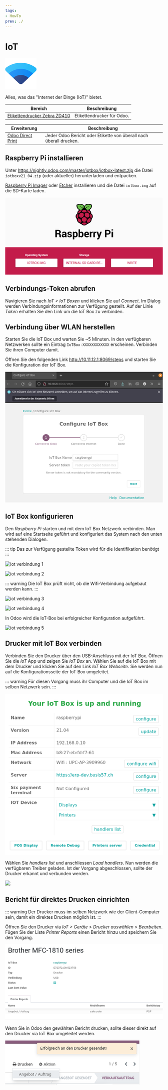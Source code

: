 ```yaml
---
tags:
- HowTo
prev: ./
---
```

# IoT
![icons_odoo_iot](assets/icons_odoo_iot.png)

Alles, was das "Internet der Dinge (IoT)" bietet.

| Bereich                                                         | Beschreibung               |
| --------------------------------------------------------------- | -------------------------- |
| [Etikettendrucker Zebra ZD410](Etikettendrucker%20Zebra%20ZD410.md) | Etikettendrucker für Odoo. |

| Erweiterung                               | Beschreibung                                                       |
| ----------------------------------------- | ------------------------------------------------------------------ |
| [Odoo Direct Print](Odoo%20Direct%20Print.md) | Jeder Odoo Bericht oder Etikette von überall nach überall drucken. |

## Raspberry Pi installieren

Unter <https://nightly.odoo.com/master/iotbox/iotbox-latest.zip> die Datei `iotboxv21_04.zip` (oder aktueller) herunterladen und entpacken.

[Raspberry Pi Imager](https://www.raspberrypi.org/software/) oder [Etcher](https://www.balena.io/etcher/) installieren und die Datei `iotbox.img` auf die SD-Karte laden.

![](assets/IoT%20Raspberry%20Pi%20Image.png)
 
 ## Verbindungs-Token abrufen
 
 Navigieren Sie nach *IoT > IoT Boxen* und klicken Sie auf *Connect*. Im Dialog werden Verbindungsinformationen zur Verfügung gestellt. Auf der Linie *Token* erhalten Sie den Link um die IoT Box zu verbinden.
 
 ## Verbindung über WLAN herstellen
 
 Starten Sie die IoT Box und warten Sie ~5 Minuten. In den verfügbaren Netzwerken sollte ein Eintrag `IoTBox-XXXXXXXXXXXX` erscheinen. Verbinden Sie ihren Computer damit.
 
 Öffnen Sie den folgenden Link <http://10.11.12.1:8069/steps> und starten Sie die Konfiguration der IoT Box.
 
![](assets/IoT%20Wifi%20Verbindung.png)

## IoT Box konfigurieren

Den *Raspberry Pi* starten und mit dem IoT Box Netzwerk verbinden. Man wird auf eine Startseite geführt und konfiguriert das System nach den unten stehenden Dialogen.

::: tip
Das zur Verfügung gestellte Token wird für die Identifikation benötigt
:::

![iot verbindung 1](assets/iot%20verbindung%201.png)

![iot verbindung 2](assets/iot%20verbindung%202.png)

::: warning
Die IoT Box prüft nicht, ob die Wifi-Verbindung aufgebaut werden kann.
:::

![iot verbindung 3](assets/iot%20verbindung%203.png)

![iot verbindung 4](assets/iot%20verbindung%204.png)

In Odoo wird die IoT-Box bei erfolgreicher Konfiguration aufgeführt.

![iot verbindung 5](assets/iot%20verbindung%205.png)

## Drucker mit IoT Box verbinden

Verbinden Sie den Drucker über den USB-Anschluss mit der IoT Box. Öffnen Sie die *IoT* App und zeigen Sie *IoT Box* an. Wählen Sie auf die IoT Box mit dem Drucker und klicken Sie auf den Link *IoT Box Webseite*. Sie werden nun auf die Konfigurationsseite der IoT Box umgeleitet.

::: warning
Für diesen Vorgang muss ihr Computer und die IoT Box im selben Netzwerk sein.
:::

![](assets/IoT%20Box%20Konfigurationsseite.png)

Wählen Sie *handlers list* und anschliessen *Load handlers*. Nun werden die verfügbaren Treiber geladen. Ist der Vorgang abgeschlossen, sollte der Drucker erkannt und verbunden werden.

![](assets/IoT%20Gerät%20Drucker.png)

## Bericht für direktes Drucken einrichten

::: warning
Der Drucker muss im selben Netzwerk wie der Client-Computer sein, damit ein direktes Drucken möglich ist.
:::

Öffnen Sie den Drucker via *IoT > Geräte > Drucker auswählen > Bearbeiten*. Fügen Sie der Liste *Printer Reports* einen Bericht hinzu und speichern Sie den Vorgang.

![](assets/IoT%20Printer%20Reports.png)

Wenn Sie in Odoo den gewählten Bericht drucken, sollte dieser direkt auf den Drucker via IoT Box umgeleitet werden.

![](assets/IoT%20Erfolgreich%20gesendet.png)